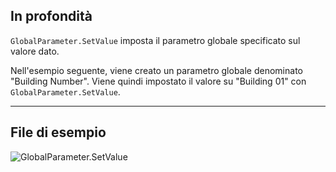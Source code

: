 ## In profondità
`GlobalParameter.SetValue` imposta il parametro globale specificato sul valore dato.

Nell'esempio seguente, viene creato un parametro globale denominato "Building Number". Viene quindi impostato il valore su "Building 01" con `GlobalParameter.SetValue`.
___
## File di esempio

![GlobalParameter.SetValue](./Revit.Elements.GlobalParameter.SetValue_img.jpg)
